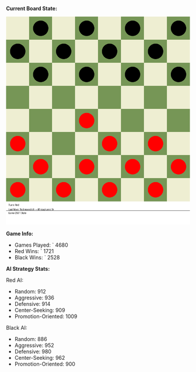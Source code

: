 
**Current Board State:**  
<!-- START_GIF -->
![Checkers Game](./checkers_game.gif)
<!-- END_GIF -->

**Game Info:**  
- Games Played: `<!-- GAMES_PLAYED --> 4680
- Red Wins: `<!-- RED_WINS --> 1721
- Black Wins: `<!-- BLACK_WINS --> 2528

<!-- AI_STATS -->
**AI Strategy Stats:**

Red AI:
- Random: 912
- Aggressive: 936
- Defensive: 914
- Center-Seeking: 909
- Promotion-Oriented: 1009

Black AI:
- Random: 886
- Aggressive: 952
- Defensive: 980
- Center-Seeking: 962
- Promotion-Oriented: 900

